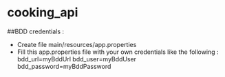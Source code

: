 ﻿# cooking_api

##BDD credentials :

- Create file main/resources/app.properties
- Fill this app.properties file with your own credentials like the following :
    bdd_url=myBddUrl
    bdd_user=myBddUser
    bdd_password=myBddPassword
